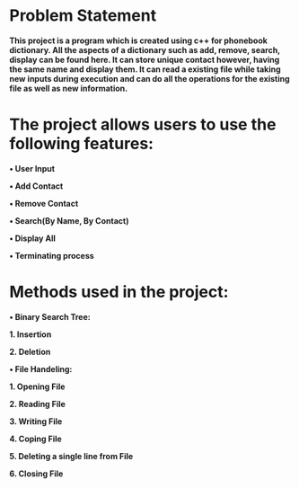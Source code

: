 # Problem Statement
**This project is a program which is created using c++ for phonebook dictionary. All the aspects of a dictionary such as add, remove, search, display can be found here. It can store unique contact however, having the same name and display them. It can read a existing file while taking new inputs during execution and can do all the operations for the existing file as well as new information.**

# The project allows users to use the following features:

**•	User Input**

**•	Add Contact**

**•	Remove Contact**

**•	Search(By Name, By Contact)**

**•	Display All**

**•	Terminating process**

# Methods used in the project:

**•	Binary Search Tree:**

  **1. Insertion**
    
  **2. Deletion**

**•	File Handeling:**

  **1. Opening File**
    
  **2. Reading File**

   **3.	Writing File**
    
   **4.	Coping File**
    
  **5.	Deleting a single line from File**
    
   **6. Closing File**
